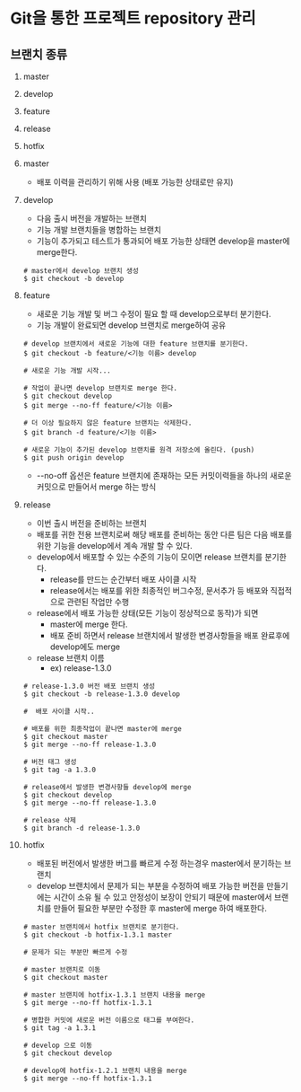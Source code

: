 # Git을 통한 프로젝트 repository 관리

## 브랜치 종류

1. master
2. develop
3. feature
4. release
5. hotfix



1. master

   - 배포 이력을 관리하기 위해 사용 (배포 가능한 상태로만 유지)

     

2. develop

   - 다음 출시 버전을 개발하는 브랜치
   - 기능 개발 브랜치들을 병합하는 브랜치
   - 기능이 추가되고 테스트가 통과되어 배포 가능한 상태면 develop을 master에 merge한다.  

   ```shell
   # master에서 develop 브랜치 생성
   $ git checkout -b develop
   ```

   

3. feature

   - 새로운 기능 개발 및 버그 수정이 필요 할 때 develop으로부터 분기한다.
   - 기능 개발이 완료되면 develop 브랜치로 merge하여 공유

   ```shell
   # develop 브랜치에서 새로운 기능에 대한 feature 브랜치를 분기한다.
   $ git checkout -b feature/<기능 이름> develop
   
   # 새로운 기능 개발 시작...
   
   # 작업이 끝나면 develop 브랜치로 merge 한다.
   $ git checkout develop
   $ git merge --no-ff feature/<기능 이름>
   
   # 더 이상 필요하지 않은 feature 브랜치는 삭제한다.
   $ git branch -d feature/<기능 이름>
   
   # 새로운 기능이 추가된 develop 브랜치를 원격 저장소에 올린다. (push)
   $ git push origin develop
   ```

   - --no-off 옵션은 feature 브랜치에 존재하는 모든 커밋이력들을 하나의 새로운 커밋으로 만들어서 merge 하는 방식



4. release

   - 이번 출시 버전을 준비하는 브랜치
   - 배포를 귀한 전용 브랜치로써 해당 배포를 준비하는 동안 다른 팀은 다음 배포를 위한 기능을 develop에서 계속 개발 할 수 있다.
   - develop에서 배포할 수 있는 수준의 기능이 모이면 release 브랜치를 분기한다.
     - release를 만드는 순간부터 배포 사이클 시작
     - release에서는 배포를 위한 최종적인 버그수정, 문서추가 등 배포와 직접적으로 관련된 작업만 수행
   - release에서 배포 가능한 상태(모든 기능이 정상적으로 동작)가 되면
     - master에 merge 한다.
     - 배포 준비 하면서 release 브랜치에서 발생한 변경사항들을 배포 완료후에 develop에도 merge
   - release 브랜치 이름
     - ex) release-1.3.0

   ```shell
   # release-1.3.0 버전 배포 브랜치 생성
   $ git checkout -b release-1.3.0 develop
   
   #  배포 사이클 시작..
   
   # 배포를 위한 최종작업이 끝나면 master에 merge
   $ git checkout master
   $ git merge --no-ff release-1.3.0
   
   # 버전 태그 생성
   $ git tag -a 1.3.0
   
   # release에서 발생한 변경사항들 develop에 merge
   $ git checkout develop
   $ git merge --no-ff release-1.3.0
   
   # release 삭제
   $ git branch -d release-1.3.0
   ```



5. hotfix

   - 배포된 버전에서 발생한 버그를 빠르게 수정 하는경우 master에서 분기하는 브랜치
   - develop 브랜치에서 문제가 되는 부분을 수정하여 배포 가능한 버전을 만들기에는 시간이 소유 될 수 있고 안정성이 보장이 안되기 때문에 master에서 브랜치를 만들어 필요한 부분만 수정한 후 master에 merge 하여 배포한다.

   ```shell
   # master 브랜치에서 hotfix 브랜치로 분기한다.
   $ git checkout -b hotfix-1.3.1 master
   
   # 문제가 되는 부분만 빠르게 수정
   
   # master 브랜치로 이동
   $ git checkout master
   
   # master 브랜치에 hotfix-1.3.1 브랜치 내용을 merge
   $ git merge --no-ff hotfix-1.3.1
   
   # 병합한 커밋에 새로운 버전 이름으로 태그를 부여한다.
   $ git tag -a 1.3.1
   
   # develop 으로 이동
   $ git checkout develop
   
   # develop에 hotfix-1.2.1 브랜치 내용을 merge
   $ git merge --no-ff hotfix-1.3.1
   ```

   